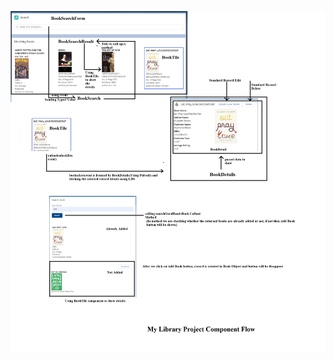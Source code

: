 ![myimage-alt-tag](https://github.com/kamaalusmani/LWCBootCamp/blob/main/LWC%20Project/Project%20Flow.png)
